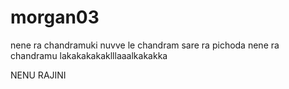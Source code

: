 # morgan03

nene ra chandramuki
nuvve le chandram
sare ra pichoda
nene ra chandramu
lakakakakaklllaaalkakakka

NENU RAJINI 


